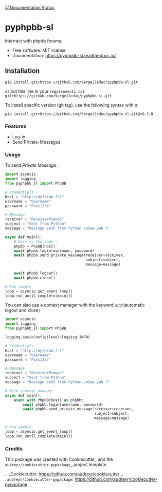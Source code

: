 [![Documentation Status](https://readthedocs.org/projects/pyphpbb-sl/badge/?version=latest)](https://pyphpbb-sl.readthedocs.io/en/latest/?badge=latest)

# pyphpbb-sl

Interract with phpbb forums.


* Free software: MIT license
* Documentation: https://pyphpbb-sl.readthedocs.io/

## Installation
```shell
pip install git+https://github.com/Sergeileduc/pyphpbb-sl.git
```

or put this line in your `requirements.txt`
`git+https://github.com/Sergeileduc/pyphpbb-sl.git`

To install specific version (git tag), use the following syntax with `@`:

`pip install git+https://github.com/Sergeileduc/pyphpbb-sl.git@v0.3.0`

### Features
* Log-in
* Send Private-Messages

### Usage
To send *Private Message* :

```python
import asyncio
import logging
from pyphpbb_sl import PhpBB

# Credentials
host = "http://myforum.fr/"
username = "Username"
password = "Pass1234"

# Message
receiver = "ReceiverPseudo"
subject = "Sent from Python"
message = "Message sent from Python.\nSee yah !"

async def main():
    # Here is the code :
    phpbb = PhpBB(host)
    await phpbb.login(username, password)
    await phpbb.send_private_message(receiver=receiver,
                                     subject=subject,
                                     message=message)

    await phpbb.logout()
    await phpbb.close()

# Run sample
loop = asyncio.get_event_loop()
loop.run_until_complete(main())
```

You can also use a context manager with the keyword `with`(automatic logout and close)

```python
import asyncio
import logging
from pyphpbb_sl import PhpBB

logging.basicConfig(level=logging.INFO)

# Credentials
host = "http://myforum.fr/"
username = "Username"
password = "Pass1234"

# Message
receiver = "ReceiverPseudo"
subject = "Sent from Python"
message = "Message sent from Python.\nSee yah !"

# With context manager
async def main():
    async with PhpBB(host) as phpbb:
        await phpbb.login(username, password)
        await phpbb.send_private_message(receiver=receiver,
                                         subject=subject,
                                         message=message)

# Run sample
loop = asyncio.get_event_loop()
loop.run_until_complete(main())
```

### Credits

This package was created with Cookiecutter_ and the `audreyr/cookiecutter-pypackage`_ project template.

.. _Cookiecutter: https://github.com/audreyr/cookiecutter
.. _`audreyr/cookiecutter-pypackage`: https://github.com/audreyr/cookiecutter-pypackage
